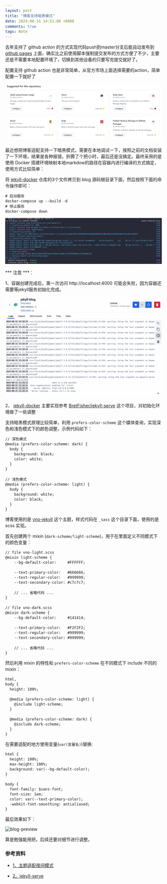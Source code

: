 ```yaml
---
layout: post
title: "博客支持暗黑模式"
date: 2024-08-31 14:51:00 +0800
comments: true
tags: Note
---
```


去年支持了 github action 的方式实现代码push到master分支后能自动发布到 [github pages](https://docs.github.com/en/pages) 上面，确实比之前使用脚本强制提交发布的方式方便了不少，主要还是不需要本地配置环境了，切换到其他设备的只要写完提交就好了。

配置支持 github action 也是非常简单，从官方市场上面选择需要的action，简单配置一下就好了

![github-actions](/images/blog-support-dark-mode//github-actions.png)

最近想把博客适配支持一下暗黑模式，需要在本地调试一下，按照之前的文档安装了一下环境，结果是各种报错，折腾了个把小时，最后还是没搞定。最终采用的是使用 Docker 搭建环境映射本地markdow的路径在容器内进行编译的方式搞定，使用方式比较简单：

将 [jekyll-docker](https://github.com/hhtczengjing/jekyll-docker) 仓库的3个文件拷贝到 blog 源码根目录下面，然后按照下面的命令操作即可：

```
# 启动服务
docker-compose up --build -d
# 停止服务
docker-compose down
```

![docker-jekyll-1](/images/blog-support-dark-mode/docker-jekyll-1.png)

*** 注意 ***：

1、容器创建完成后，第一次访问 http://localhost:4000 可能会失败，因为容器还需要等jekyll服务初始化完成。

![docker-jekyll-2](/images/blog-support-dark-mode/docker-jekyll-2.png)

2、 [jekyll-docker](https://github.com/hhtczengjing/jekyll-docker) 主要实现参考 [BretFisher/jekyll-serve](https://github.com/BretFisher/jekyll-serve) 这个项目，对初始化环境做了一些调整

支持暗黑模式原理比较简单，利用 `prefers-color-scheme` 这个媒体查询，实现深色和浅色模式下的颜色调整，示例代码如下：

```
// 深色模式
@media (prefers-color-scheme: dark) {
  body {
    background: black;
    color: white;
  }
}

// 浅色模式
@media (prefers-color-scheme: light) {
  body {
    background: white;
    color: black;
  }
}
```

博客使用的是 [vno-jekyll](https://github.com/onevcat/vno-jekyll) 这个主题，样式代码在 `_sass` 这个目录下面，使用的是 scss 实现。

首先创建两个 mixin (`dark-scheme/light-scheme`)，用于在里面定义不同模式下的颜色变量：

```
// file vno-light.scss
@mixin light-scheme {
    --bg-default-color:     #FFFFFF;

    --text-primary-color:   #666666;
    --text-regular-color:   #999999;
    --text-secondary-color: #c7c7c7;

    // ... 省略代码 ...
}

// file vno-dark.scss
@mixin dark-scheme {
    --bg-default-color:     #141414;

    --text-primary-color:   #F2F2F2;
    --text-regular-color:   #999999;
    --text-secondary-color: #999999;

    // ... 省略代码 ...
}
```

然后利用 mixin 的特性和 `prefers-color-scheme` 在不同模式下 include 不同的 mixin：

```
html,
body {
  height: 100%;

  @media (prefers-color-scheme: light) {
    @include light-scheme;
  }
  
  @media (prefers-color-scheme: dark) {
    @include dark-scheme;
  }
}
```

在需要适配的地方使用变量(`var(变量名)`)替换:

```
html {
  height: 100%;
  max-height: 100%;
  background: var(--bg-default-color);
}

body {
  font-family: $sans-font;
  font-size: 1em;
  color: var(--text-primary-color);
  -webkit-font-smoothing: antialiased;
}
```

最后效果如下：

![blog-preview](/images/blog-support-dark-mode/blog-preview.png)

算是勉强能用把，后续还要对细节进行调整。

### 参考资料

- [1、主题适配夜间模式](https://blog.tmaize.net/posts/2021/01/11/%E4%B8%BB%E9%A2%98%E9%80%82%E9%85%8D%E5%A4%9C%E9%97%B4%E6%A8%A1%E5%BC%8F.html)

- [2、jekyll-serve](https://github.com/BretFisher/jekyll-serve)